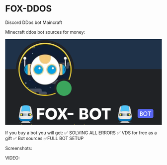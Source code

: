 # FOX-DDOS
Discord DDos bot Maincraft

Minecraft ddos ​​bot sources for money:


![Alt text](https://github.com/Privatelert/FOX-DDOS-discord-bot/blob/main/Screenshot_20220413-133742~2.png "Optional title")



If you buy a bot you will get:
✅ SOLVING ALL ERRORS 
✅ VDS for free as a gift
✅ Bot sources
✅FULL BOT SETUP



Screenshots:





VIDEO:

